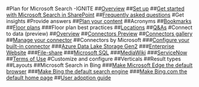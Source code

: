#Plan for Microsoft Search -IGNITE
##[Overview](overview-microsoft-search.md)
##[Set up](setup-microsoft-search.md)
##[Get started with Microsoft Search in SharePoint](get-started-search-in-sharepoint-online.md)
##[Frequently asked questions](faqs.md)
#Get insights
#Provide answers
##[Plan your content](plan-your-content.md)
##Acronyms
##[Bookmarks](manage-bookmarks.md)
##[Floor plans](manage-floorplans.md)
###Floor plan best practices
##[Locations](manage-locations.md)
##[Q&As](manage-qas.md)
#Connect to data (preview)
##[Overview](connectors-overview.md)
##[Connectors Preview](connectors-preview.md)
##[Connectors gallery](connectors-catalog.md)
##[Manage your connector](manage-connector.md)
##Connectors by Microsoft
###[Configure your built-in connector](configure-connector.md)
###[Azure Data Lake Storage Gen2](azure-data-lake-connector.md)
###[Enterprise Website](enterprise-web-connector.md)
###[File-share](file-share-connector.md)
###[Microsoft SQL](MSSQL-connector.md)
###[MediaWiki](mediawiki-connector.md)
###[ServiceNow](servicenow-connector.md)
##[Terms of Use](terms-of-use.md)
#Customize and configure
##Verticals
##Result types
##Layouts
##Microsoft Search in Bing
###[Make Microsoft Edge the default browser](set-default-browser.md)
###[Make Bing the default search engine](set-default-search-engine.md)
###[Make Bing.com the default home page](set-default-homepage.md)
##[User adoption guide](user-adoption-guide.md)
